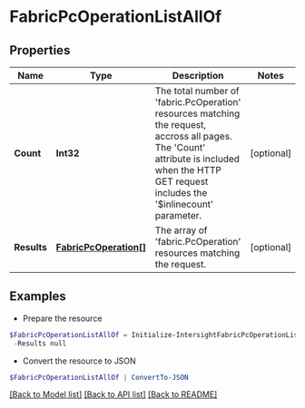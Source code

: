 # FabricPcOperationListAllOf
## Properties

Name | Type | Description | Notes
------------ | ------------- | ------------- | -------------
**Count** | **Int32** | The total number of &#39;fabric.PcOperation&#39; resources matching the request, accross all pages. The &#39;Count&#39; attribute is included when the HTTP GET request includes the &#39;$inlinecount&#39; parameter. | [optional] 
**Results** | [**FabricPcOperation[]**](FabricPcOperation.md) | The array of &#39;fabric.PcOperation&#39; resources matching the request. | [optional] 

## Examples

- Prepare the resource
```powershell
$FabricPcOperationListAllOf = Initialize-IntersightFabricPcOperationListAllOf  -Count null `
 -Results null
```

- Convert the resource to JSON
```powershell
$FabricPcOperationListAllOf | ConvertTo-JSON
```

[[Back to Model list]](../README.md#documentation-for-models) [[Back to API list]](../README.md#documentation-for-api-endpoints) [[Back to README]](../README.md)

